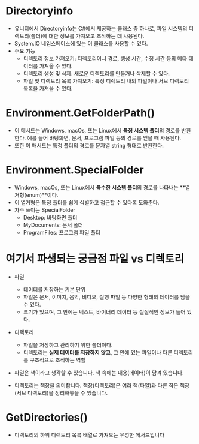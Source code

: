 # Directoryinfo

* 유니티에서 Directoryinfo는 C#에서 제공하는 클래스 중 하나로, 파일 시스템의 디렉토리(폴더)에 대한 정보를 가져오고 조작하는 데 사용된다.
* System.IO 네임스페이스에 있는 이 클래스를 사용할 수 있다.
* 주요 기능
  * 디렉토리 정보 가져오기: 디렉토리이ㅢ 경로, 생성 시간, 수정 시간 등의 메타 데이터를 가져올 수 있다.
  * 디렉토리 생성 및 삭제: 새로운 디렉토리를 만들거나 삭제할 수 있다.
  * 파일 및 디렉토리 목록 가져오기: 특정 디렉토리 내의 파일이나 서브 디렉토리 목록을 가져올 수 있다.

# Environment.GetFolderPath()
 * 이 메서드는 Windows, macOs, 또는 Linux에서 **특정 시스템 폴더**의 경로를 반환한다. 예를 들어 바탕화면, 문서, 프로그램 파일 등의 경로를 얻을 때 사용된다.
 * 또한 이 매서드는 특정 폴더의 경로를 문자열 string 형태로 반환한다.
# Environment.SpecialFolder
 * Windows, macOs, 또는 Linux에서 **특수한 시스템 폴더**의  경로를 나타내는 **열거형(enum)**이다.
 * 이 열거형은 특정 폴더를 쉽게 식별하고 접근할 수 있다록 도와준다.
 * 자주 쓰이는 SpecialFolder
   *  Desktop: 바탕화면 폴더
   *  MyDocuments: 문서 폴더
   *  ProgramFiles: 프로그램 파일 폴더

# 여기서 파생되는 궁금점 파일 vs 디렉토리
 * 파일
   * 데이터를 저장하는 기본 단위
   * 파일은 문서, 이미지, 음악, 비디오, 실행 파일 등 다양한 형태의 데이터를 담을 수 있다.
   * 크기가 있으며, 그 안에는 텍스트, 바이너리 데이터 등 실질적인 정보가 들어 있다.

 * 디렉토리
   * 파일을 저장하고 관리하기 위한 폴더이다.
   * 디렉토리는 **실제 데이터를 저장하지 않고**, 그 안에 있는 파일이나 다른 디렉토리를 구조적으로 조직하는 역할

 * 파일은 책이라고 생각할 수 있습니다. 책 속에는 내용(데이터)이 담겨 있습니다.
 * 디렉토리는 책장을 의미합니다. 책장(디렉토리)은 여러 책(파일)과 다른 작은 책장(서브 디렉토리)을 정리해놓을 수 있습니다.


# GetDirectories()
 *  디렉토리의 하위 디렉토리 목록 배열로 가져오는 유성한 메서드입니다
